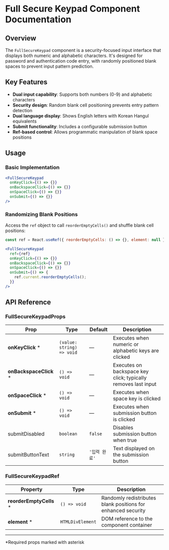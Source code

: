 # Full Secure Keypad Component Documentation

## Overview

The `FullSecureKeypad` component is a security-focused input interface that displays both numeric and alphabetic characters. It's designed for password and authentication code entry, with randomly positioned blank spaces to prevent input pattern prediction.

## Key Features

- **Dual input capability**: Supports both numbers (0-9) and alphabetic characters
- **Security design**: Random blank cell positioning prevents entry pattern detection
- **Dual language display**: Shows English letters with Korean Hangul equivalents
- **Submit functionality**: Includes a configurable submission button
- **Ref-based control**: Allows programmatic manipulation of blank space positions

## Usage

### Basic Implementation

```jsx
<FullSecureKeypad
  onKeyClick={() => {}}
  onBackspaceClick={() => {}}
  onSpaceClick={() => {}}
  onSubmit={() => {}}
/>
```

### Randomizing Blank Positions

Access the `ref` object to call `reorderEmptyCells()` and shuffle blank cell positions:

```jsx
const ref = React.useRef({ reorderEmptyCells: () => {}, element: null });

<FullSecureKeypad
  ref={ref}
  onKeyClick={() => {}}
  onBackspaceClick={() => {}}
  onSpaceClick={() => {}}
  onSubmit={() => {
    ref.current.reorderEmptyCells();
  }}
/>
```

## API Reference

### FullSecureKeypadProps

| Prop | Type | Default | Description |
|------|------|---------|-------------|
| **onKeyClick** * | `(value: string) => void` | — | Executes when numeric or alphabetic keys are clicked |
| **onBackspaceClick** * | `() => void` | — | Executes on backspace key click; typically removes last input |
| **onSpaceClick** * | `() => void` | — | Executes when space key is clicked |
| **onSubmit** * | `() => void` | — | Executes when submission button is clicked |
| submitDisabled | `boolean` | `false` | Disables submission button when true |
| submitButtonText | `string` | `'입력 완료'` | Text displayed on the submission button |

### FullSecureKeypadRef

| Property | Type | Description |
|----------|------|-------------|
| **reorderEmptyCells** * | `() => void` | Randomly redistributes blank positions for enhanced security |
| **element** * | `HTMLDivElement` | DOM reference to the component container |

---

*Required props marked with asterisk
